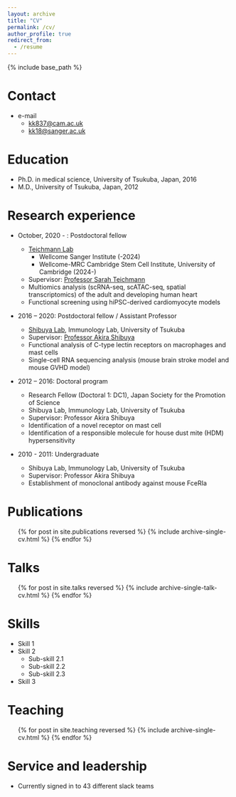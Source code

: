 ```yaml
---
layout: archive
title: "CV"
permalink: /cv/
author_profile: true
redirect_from:
  - /resume
---
```


{% include base_path %}

Contact
======
* e-mail
  * kk837@cam.ac.uk
  * kk18@sanger.ac.uk 

Education
======
* Ph.D. in medical science, University of Tsukuba, Japan, 2016
* M.D., University of Tsukuba, Japan, 2012

Research experience
======
* October, 2020 - : Postdoctoral fellow
  * [Teichmann Lab](https://www.teichlab.org/)
    * Wellcome Sanger Institute (-2024)
    * Wellcome-MRC Cambridge Stem Cell Institute, University of Cambridge (2024-)
  * Supervisor: [Professor Sarah Teichmann](https://www.stemcells.cam.ac.uk/people/pi/teichmann)
  * Multiomics analysis (scRNA-seq, scATAC-seq, spatial transcriptomics) of the adult and developing human heart
  * Functional screening using hiPSC-derived cardiomyocyte models

* 2016 – 2020: Postdoctoral fellow / Assistant Professor
  * [Shibuya Lab](http://immuno-tsukuba.com/english/index.html), Immunology Lab, University of Tsukuba
  * Supervisor: [Professor Akira Shibuya](https://trios.tsukuba.ac.jp/en/researcher/0000001643)
  * Functional analysis of C-type lectin receptors on macrophages and mast cells
  * Single-cell RNA sequencing analysis (mouse brain stroke model and mouse GVHD model)

* 2012 – 2016: Doctoral program
  * Research Fellow (Doctoral 1: DC1), Japan Society for the Promotion of Science
  * Shibuya Lab, Immunology Lab, University of Tsukuba
  * Supervisor: Professor Akira Shibuya
  * Identification of a novel receptor on mast cell
  * Identification of a responsible molecule for house dust mite (HDM) hypersensitivity

* 2010 - 2011: Undergraduate
  * Shibuya Lab, Immunology Lab, University of Tsukuba
  * Supervisor: Professor Akira Shibuya
  * Establishment of monoclonal antibody against mouse FceRIa

Publications
======
  <ul>{% for post in site.publications reversed %}
    {% include archive-single-cv.html %}
  {% endfor %}</ul>
  
Talks
======
  <ul>{% for post in site.talks reversed %}
    {% include archive-single-talk-cv.html  %}
  {% endfor %}</ul>


Skills
======
* Skill 1
* Skill 2
  * Sub-skill 2.1
  * Sub-skill 2.2
  * Sub-skill 2.3
* Skill 3


  
Teaching
======
  <ul>{% for post in site.teaching reversed %}
    {% include archive-single-cv.html %}
  {% endfor %}</ul>
  
Service and leadership
======
* Currently signed in to 43 different slack teams
